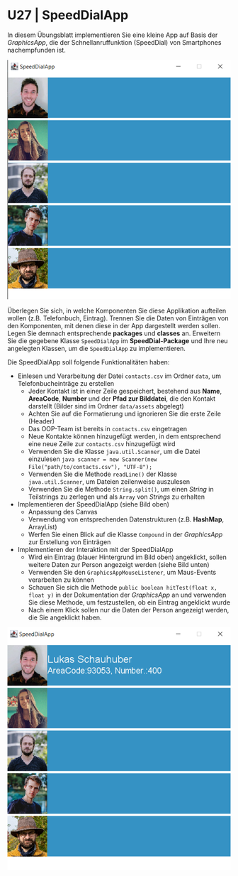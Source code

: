 # U27 | SpeedDialApp

In diesem Übungsblatt implementieren Sie eine kleine App auf Basis der *GraphicsApp*, die der Schnellanruffunktion (SpeedDial) von Smartphones nachempfunden ist.

![SpeedDialApp](./docs/SpeedDialApp1.png)

Überlegen Sie sich, in welche Komponenten Sie diese Applikation aufteilen wollen (z.B. Telefonbuch, Eintrag).
Trennen Sie die Daten von Einträgen von den Komponenten, mit denen diese in der App dargestellt werden sollen.
Legen Sie demnach entsprechende **packages** und **classes** an.
Erweitern Sie die gegebene Klasse `SpeedDialApp` im **SpeedDial-Package** und Ihre neu angelegten Klassen, um die `SpeedDialApp` zu implementieren.

Die SpeedDialApp soll folgende Funktionalitäten haben:

* Einlesen und Verarbeitung der Datei `contacts.csv` im Ordner `data`, um Telefonbucheinträge zu erstellen
  * Jeder Kontakt ist in einer Zeile gespeichert, bestehend aus **Name**, **AreaCode**, **Number** und der **Pfad zur Bilddatei**, die den Kontakt darstellt (Bilder sind im Ordner `data/assets` abgelegt)
  * Achten Sie auf die Formatierung und ignorieren Sie die erste Zeile (Header)
  * Das OOP-Team ist bereits in `contacts.csv` eingetragen
  * Neue Kontakte können hinzugefügt werden, in dem entsprechend eine neue Zeile zur `contacts.csv` hinzugefügt wird
  * Verwenden Sie die Klasse `java.util.Scanner`, um die Datei einzulesen ```java scanner = new Scanner(new File("path/to/contacts.csv"), "UTF-8");```
  * Verwenden Sie die Methode `readLine()` der Klasse `java.util.Scanner`, um Dateien zeilenweise auszulesen
  * Verwenden Sie die Methode `String.split()`, um einen *String* in Teilstrings zu zerlegen und als `Array` von *Strings* zu erhalten
* Implementieren der SpeedDialApp (siehe Bild oben)
  * Anpassung des Canvas
  * Verwendung von entsprechenden Datenstrukturen (z.B. **HashMap**, ArrayList)
  * Werfen Sie einen Blick auf die Klasse `Compound` in der *GraphicsApp* zur Erstellung von Einträgen
* Implementieren der Interaktion mit der SpeedDialApp
  * Wird ein Eintrag (blauer Hintergrund im Bild oben) angeklickt, sollen weitere Daten zur Person angezeigt werden (siehe Bild unten) 
  * Verwenden Sie den `GraphicsAppMouseListener`, um Maus-Events verarbeiten zu können
  * Schauen Sie sich die Methode `public boolean hitTest(float x, float y)` in der Dokumentation der *GraphicsApp* an und verwenden Sie diese Methode, um festzustellen, ob ein Eintrag angeklickt wurde
  * Nach einem Klick sollen nur die Daten der Person angezeigt werden, die Sie angeklickt haben.
  
![SpeedDialApp nach Klick](./docs/SpeedDialApp2.png)
